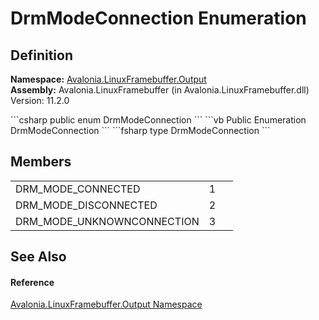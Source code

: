 # DrmModeConnection Enumeration




## Definition
**Namespace:** <a href="N_Avalonia_LinuxFramebuffer_Output">Avalonia.LinuxFramebuffer.Output</a>  
**Assembly:** Avalonia.LinuxFramebuffer (in Avalonia.LinuxFramebuffer.dll) Version: 11.2.0

<Tabs groupId="api-code-preview">
<TabItem value="csharp" label="C#">
```csharp
public enum DrmModeConnection
```
</TabItem>
<TabItem value="vb" label="VB">
```vb
Public Enumeration DrmModeConnection
```
</TabItem>
<TabItem value="fsharp" label="F#">
```fsharp
type DrmModeConnection
```
</TabItem>
</Tabs>



## Members
<table>
<tr>
<td>DRM_MODE_CONNECTED</td>
<td>1</td>
<td> </td>
</tr>
<tr>
<td>DRM_MODE_DISCONNECTED</td>
<td>2</td>
<td> </td>
</tr>
<tr>
<td>DRM_MODE_UNKNOWNCONNECTION</td>
<td>3</td>
<td> </td>
</tr>
</table>

## See Also


#### Reference
<a href="N_Avalonia_LinuxFramebuffer_Output">Avalonia.LinuxFramebuffer.Output Namespace</a>  
